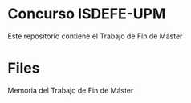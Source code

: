 # Concurso ISDEFE-UPM

Este repositorio contiene el Trabajo de Fin de Máster

# Files

Memoria del Trabajo de Fin de Máster
